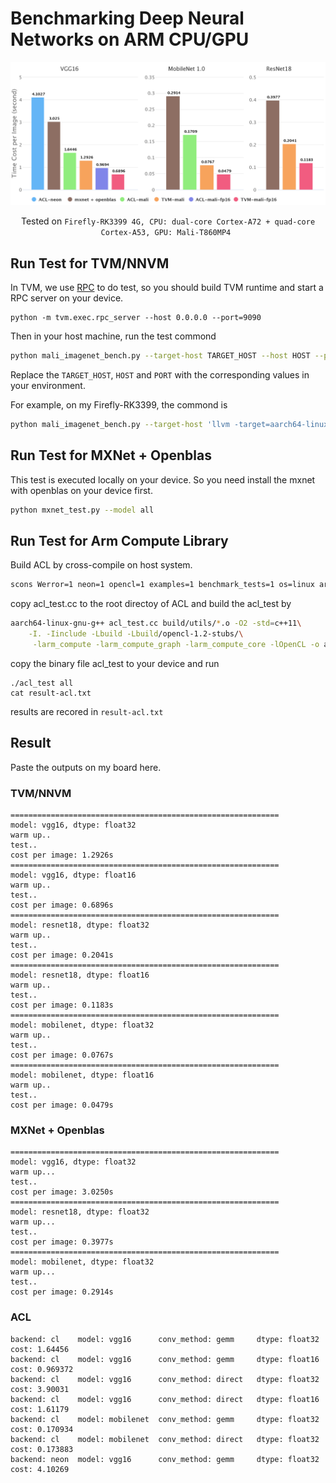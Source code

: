 # Benchmarking Deep Neural Networks on ARM CPU/GPU

![result](results.png)

<p align='center'>Tested on <code>Firefly-RK3399 4G, CPU: dual-core Cortex-A72 + quad-core Cortex-A53, GPU: Mali-T860MP4 </code></p>

## Run Test for TVM/NNVM
In TVM, we use [RPC](http://nnvm.tvmlang.org/tutorials/deploy_model_on_rasp.html) to do test,
so you should build TVM runtime and start a RPC server on your device.
```
python -m tvm.exec.rpc_server --host 0.0.0.0 --port=9090
```

Then in your host machine, run the test commond
``` bash
python mali_imagenet_bench.py --target-host TARGET_HOST --host HOST --port PORT --model all
```
Replace the `TARGET_HOST`, `HOST` and `PORT` with the corresponding values in your environment.

For example, on my Firefly-RK3399, the commond is 
``` bash
python mali_imagenet_bench.py --target-host 'llvm -target=aarch64-linux-gnu -mattr=+neon' --host 10.42.0.96 --port 9090 --model all
```

## Run Test for MXNet + Openblas
This test is executed locally on your device. So you need install the mxnet with openblas on your device first.

``` bash
python mxnet_test.py --model all
```

## Run Test for Arm Compute Library
Build ACL by cross-compile on host system.
``` bash
scons Werror=1 neon=1 opencl=1 examples=1 benchmark_tests=1 os=linux arch=arm64-v8a embed_kernels=1 -j$(nproc)
```

copy acl\_test.cc to the root directoy of ACL and build the acl\_test by
``` bash
aarch64-linux-gnu-g++ acl_test.cc build/utils/*.o -O2 -std=c++11\
    -I. -Iinclude -Lbuild -Lbuild/opencl-1.2-stubs/\
     -larm_compute -larm_compute_graph -larm_compute_core -lOpenCL -o acl_test
```

copy the binary file acl\_test to your device and run
```
./acl_test all
cat result-acl.txt
```
results are recored in `result-acl.txt`

## Result
Paste the outputs on my board here.

### TVM/NNVM
```
============================================================
model: vgg16, dtype: float32
warm up..
test..
cost per image: 1.2926s
============================================================
model: vgg16, dtype: float16
warm up..
test..
cost per image: 0.6896s
============================================================
model: resnet18, dtype: float32
warm up..
test..
cost per image: 0.2041s
============================================================
model: resnet18, dtype: float16
warm up..
test..
cost per image: 0.1183s
============================================================
model: mobilenet, dtype: float32
warm up..
test..
cost per image: 0.0767s
============================================================
model: mobilenet, dtype: float16
warm up..
test..
cost per image: 0.0479s
```

### MXNet + Openblas
```
============================================================
model: vgg16, dtype: float32
warm up...
test..
cost per image: 3.0250s
============================================================
model: resnet18, dtype: float32
warm up...
test..
cost per image: 0.3977s
============================================================
model: mobilenet, dtype: float32
warm up...
test..
cost per image: 0.2914s
```

### ACL
```
backend: cl    model: vgg16      conv_method: gemm     dtype: float32   cost: 1.64456
backend: cl    model: vgg16      conv_method: gemm     dtype: float16   cost: 0.969372
backend: cl    model: vgg16      conv_method: direct   dtype: float32   cost: 3.90031
backend: cl    model: vgg16      conv_method: direct   dtype: float16   cost: 1.61179
backend: cl    model: mobilenet  conv_method: gemm     dtype: float32   cost: 0.170934
backend: cl    model: mobilenet  conv_method: direct   dtype: float32   cost: 0.173883
backend: neon  model: vgg16      conv_method: gemm     dtype: float32   cost: 4.10269
```

